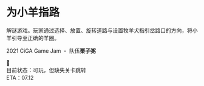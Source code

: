 # 为小羊指路

解谜游戏。玩家通过选择、放置、旋转道路与设置牧羊犬指引岔路口的方向，将小羊引导至正确的羊圈。

2021 CiGA Game Jam ・ 队伍**栗子粥**

:construction:  
目前状态：可玩，但缺失关卡跳转  
ETA：07.12  
